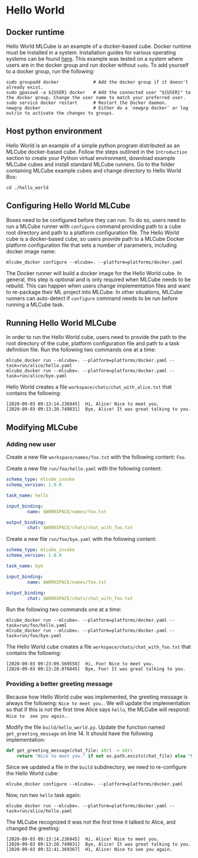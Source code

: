 # Hello World
## Docker runtime
Hello World MLCube is an example of a docker-based cube. Docker runtime must be installed in a system.
Installation guides for various operating systems can be found [here](https://docs.docker.com/engine/install/). This
example was tested on a system where users are in the docker group and run docker without `sudo`. To add yourself to a
docker group, run the following:
```
sudo groupadd docker             # Add the docker group if it doesn't already exist.
sudo gpasswd -a ${USER} docker   # Add the connected user "${USER}" to the docker group. Change the user name to match your preferred user.
sudo service docker restart      # Restart the Docker daemon.
newgrp docker                    # Either do a `newgrp docker` or log out/in to activate the changes to groups.
```

 
## Host python environment
Hello World is an example of a simple python program distributed as an MLCube docker-based cube. Follow the steps
outlined in the `Introduction` section to create your Python virtual environment, download example MLCube cubes
and install standard MLCube runners. Go to the folder containing MLCube example cubes and change directory
to Hello World Box:
```
cd ./hello_world
```


## Configuring Hello World MLCube
Boxes need to be configured before they can run. To do so, users need to run a MLCube runner with `configure` 
command providing path to a cube root directory and path to a platform configuration file. The Hello World cube is a 
docker-based cube, so users provide path to a MLCube Docker platform configuration file that sets a number of
parameters, including docker image name:
```
mlcube_docker configure --mlcube=. --platform=platforms/docker.yaml
```
The Docker runner will build a docker image for the Hello World cube. In general, this step is optional and is only
required when MLCube needs to be rebuild. This can happen when users change implementation files and want to
re-package their ML project into MLCube. In other situations, MLCube runners can auto-detect if
`configure` command needs to be run before running a MLCube task.


## Running Hello World MLCube 
In order to run the Hello World cube, users need to provide the path to the root directory of the cube, platform
configuration file and path to a task definition file. Run the following two commands one at a time:
```
mlcube_docker run --mlcube=. --platform=platforms/docker.yaml --task=run/alice/hello.yaml
mlcube_docker run --mlcube=. --platform=platforms/docker.yaml --task=run/alice/bye.yaml
```
Hello World creates a file `workspace/chats/chat_with_alice.txt` that contains the following:
```
[2020-09-03 09:13:14.236945]  Hi, Alice! Nice to meet you.
[2020-09-03 09:13:20.749831]  Bye, Alice! It was great talking to you.
```
 
## Modifying MLCube

### Adding new user 
Create a new file `workspace/names/foo.txt` with the following content: `Foo`.

Create a new file `run/foo/hello.yaml` with the following content:
```yaml
schema_type: mlcube_invoke
schema_version: 1.0.0

task_name: hello

input_binding:
        name: $WORKSPACE/names/foo.txt

output_binding:
        chat: $WORKSPACE/chats/chat_with_foo.txt
```
  
Create a new file `run/foo/bye.yaml` with the following content:
```yaml
schema_type: mlcube_invoke
schema_version: 1.0.0

task_name: bye

input_binding:
        name: $WORKSPACE/names/foo.txt

output_binding:
        chat: $WORKSPACE/chats/chat_with_foo.txt
```

Run the following two commands one at a time:
```
mlcube_docker run --mlcube=. --platform=platforms/docker.yaml --task=run/foo/hello.yaml
mlcube_docker run --mlcube=. --platform=platforms/docker.yaml --task=run/foo/bye.yaml
```
The Hello World cube creates a file `workspace/chats/chat_with_foo.txt` that contains the
following:
```
[2020-09-03 09:23:09.569558]  Hi, Foo! Nice to meet you.
[2020-09-03 09:23:20.076845]  Bye, Foo! It was great talking to you.
```


### Providing a better greeting message
Because how Hello World cube was implemented, the greeting message is always the following: `Nice to meet you.`. We will
update the implementation so that if this is not the first time Alice says `hello`, the  MLCube will respond: `Nice to 
see you again.`.

Modify the file `build/hello_world.py`. Update the function named `get_greeting_message` on line
14. It should have the following implementation:
```python
def get_greeting_message(chat_file: str) -> str:
    return "Nice to meet you." if not os.path.exists(chat_file) else "Nice to see you again."
```

Since we updated a file in the `build` subdirectory, we need to re-configure the Hello World cube:
```
mlcube_docker configure --mlcube=. --platform=platforms/docker.yaml
```
Now, run two `hello` task again:
```
mlcube_docker run --mlcube=. --platform=platforms/docker.yaml --task=run/alice/hello.yaml
```
The MLCube recognized it was not the first time it talked to Alice, and changed the greeting:
```
[2020-09-03 09:13:14.236945]  Hi, Alice! Nice to meet you.
[2020-09-03 09:13:20.749831]  Bye, Alice! It was great talking to you.
[2020-09-03 09:32:41.369367]  Hi, Alice! Nice to see you again.
```

